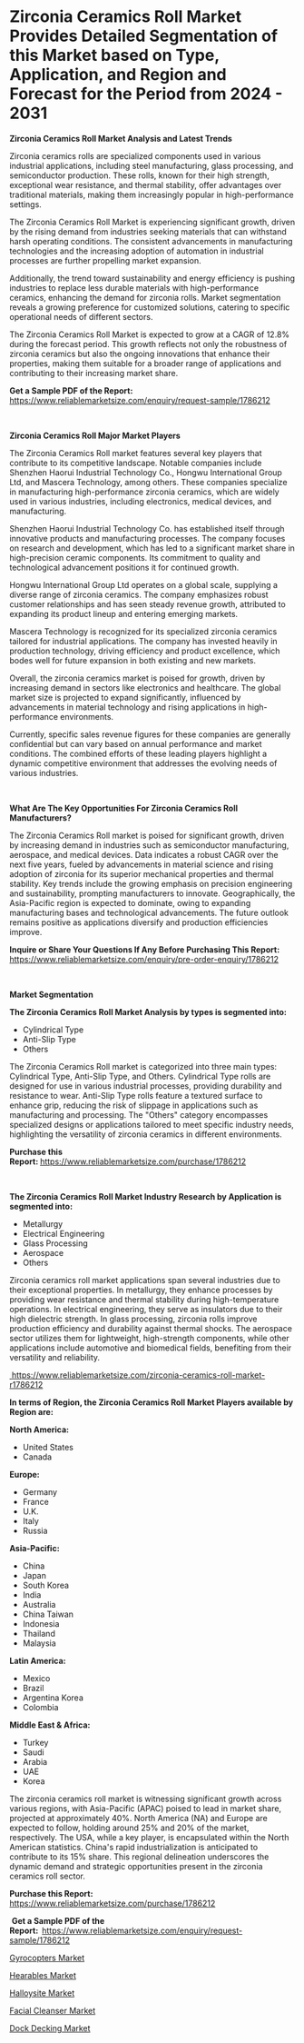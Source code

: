 <p><h1>Zirconia Ceramics Roll Market Provides Detailed Segmentation of this Market based on Type, Application, and Region and Forecast for the Period from 2024 - 2031</h1></p><p><strong>Zirconia Ceramics Roll Market Analysis and Latest Trends</strong></p>
<p><p>Zirconia ceramics rolls are specialized components used in various industrial applications, including steel manufacturing, glass processing, and semiconductor production. These rolls, known for their high strength, exceptional wear resistance, and thermal stability, offer advantages over traditional materials, making them increasingly popular in high-performance settings. </p><p>The Zirconia Ceramics Roll Market is experiencing significant growth, driven by the rising demand from industries seeking materials that can withstand harsh operating conditions. The consistent advancements in manufacturing technologies and the increasing adoption of automation in industrial processes are further propelling market expansion. </p><p>Additionally, the trend toward sustainability and energy efficiency is pushing industries to replace less durable materials with high-performance ceramics, enhancing the demand for zirconia rolls. Market segmentation reveals a growing preference for customized solutions, catering to specific operational needs of different sectors. </p><p>The Zirconia Ceramics Roll Market is expected to grow at a CAGR of 12.8% during the forecast period. This growth reflects not only the robustness of zirconia ceramics but also the ongoing innovations that enhance their properties, making them suitable for a broader range of applications and contributing to their increasing market share.</p></p>
<p><strong>Get a Sample PDF of the Report:&nbsp;</strong> <a href="https://www.reliablemarketsize.com/enquiry/request-sample/1786212?utm_campaign=1105&utm_medium=2&utm_source=Github&utm_content=ia&utm_term=19122024&utm_id=zirconia-ceramics-roll">https://www.reliablemarketsize.com/enquiry/request-sample/1786212</a></p>
<p>&nbsp;</p>
<p><strong>Zirconia Ceramics Roll Major Market Players</strong></p>
<p><p>The Zirconia Ceramics Roll market features several key players that contribute to its competitive landscape. Notable companies include Shenzhen Haorui Industrial Technology Co., Hongwu International Group Ltd, and Mascera Technology, among others. These companies specialize in manufacturing high-performance zirconia ceramics, which are widely used in various industries, including electronics, medical devices, and manufacturing.</p><p>Shenzhen Haorui Industrial Technology Co. has established itself through innovative products and manufacturing processes. The company focuses on research and development, which has led to a significant market share in high-precision ceramic components. Its commitment to quality and technological advancement positions it for continued growth.</p><p>Hongwu International Group Ltd operates on a global scale, supplying a diverse range of zirconia ceramics. The company emphasizes robust customer relationships and has seen steady revenue growth, attributed to expanding its product lineup and entering emerging markets.</p><p>Mascera Technology is recognized for its specialized zirconia ceramics tailored for industrial applications. The company has invested heavily in production technology, driving efficiency and product excellence, which bodes well for future expansion in both existing and new markets.</p><p>Overall, the zirconia ceramics market is poised for growth, driven by increasing demand in sectors like electronics and healthcare. The global market size is projected to expand significantly, influenced by advancements in material technology and rising applications in high-performance environments. </p><p>Currently, specific sales revenue figures for these companies are generally confidential but can vary based on annual performance and market conditions. The combined efforts of these leading players highlight a dynamic competitive environment that addresses the evolving needs of various industries.</p></p>
<p>&nbsp;</p>
<p><strong>What Are The Key Opportunities For Zirconia Ceramics Roll Manufacturers?</strong></p>
<p><p>The Zirconia Ceramics Roll market is poised for significant growth, driven by increasing demand in industries such as semiconductor manufacturing, aerospace, and medical devices. Data indicates a robust CAGR over the next five years, fueled by advancements in material science and rising adoption of zirconia for its superior mechanical properties and thermal stability. Key trends include the growing emphasis on precision engineering and sustainability, prompting manufacturers to innovate. Geographically, the Asia-Pacific region is expected to dominate, owing to expanding manufacturing bases and technological advancements. The future outlook remains positive as applications diversify and production efficiencies improve.</p></p>
<p><strong>Inquire or Share Your Questions If Any Before Purchasing This Report:</strong> <a href="https://www.reliablemarketsize.com/enquiry/pre-order-enquiry/1786212?utm_campaign=1105&utm_medium=2&utm_source=Github&utm_content=ia&utm_term=19122024&utm_id=zirconia-ceramics-roll">https://www.reliablemarketsize.com/enquiry/pre-order-enquiry/1786212</a></p>
<p>&nbsp;</p>
<p><strong>Market Segmentation</strong></p>
<p><strong>The Zirconia Ceramics Roll Market Analysis by types is segmented into:</strong></p>
<p><ul><li>Cylindrical Type</li><li>Anti-Slip Type</li><li>Others</li></ul></p>
<p><p>The Zirconia Ceramics Roll market is categorized into three main types: Cylindrical Type, Anti-Slip Type, and Others. Cylindrical Type rolls are designed for use in various industrial processes, providing durability and resistance to wear. Anti-Slip Type rolls feature a textured surface to enhance grip, reducing the risk of slippage in applications such as manufacturing and processing. The "Others" category encompasses specialized designs or applications tailored to meet specific industry needs, highlighting the versatility of zirconia ceramics in different environments.</p></p>
<p><strong>Purchase this Report:&nbsp;</strong><a href="https://www.reliablemarketsize.com/purchase/1786212?utm_campaign=1105&utm_medium=2&utm_source=Github&utm_content=ia&utm_term=19122024&utm_id=zirconia-ceramics-roll">https://www.reliablemarketsize.com/purchase/1786212</a></p>
<p>&nbsp;</p>
<p><strong>The Zirconia Ceramics Roll Market Industry Research by Application is segmented into:</strong></p>
<p><ul><li>Metallurgy</li><li>Electrical Engineering</li><li>Glass Processing</li><li>Aerospace</li><li>Others</li></ul></p>
<p><p>Zirconia ceramics roll market applications span several industries due to their exceptional properties. In metallurgy, they enhance processes by providing wear resistance and thermal stability during high-temperature operations. In electrical engineering, they serve as insulators due to their high dielectric strength. In glass processing, zirconia rolls improve production efficiency and durability against thermal shocks. The aerospace sector utilizes them for lightweight, high-strength components, while other applications include automotive and biomedical fields, benefiting from their versatility and reliability.</p></p>
<p><a href="https://www.reliablemarketsize.com/zirconia-ceramics-roll-market-r1786212?utm_campaign=1105&utm_medium=2&utm_source=Github&utm_content=ia&utm_term=19122024&utm_id=zirconia-ceramics-roll">&nbsp;https://www.reliablemarketsize.com/zirconia-ceramics-roll-market-r1786212</a></p>
<p><strong>In terms of Region, the Zirconia Ceramics Roll Market Players available by Region are:</strong></p>
<p>
    <p> <strong> North America: </strong>
        <ul>
            <li>United States</li>
            <li>Canada</li>
        </ul>
        </p> 
    <p> <strong> Europe: </strong>
        <ul>
            <li>Germany</li>
            <li>France</li>
            <li>U.K.</li>
            <li>Italy</li>
            <li>Russia</li>
        </ul>
        </p> 
    <p> <strong> Asia-Pacific: </strong>
        <ul>
            <li>China</li>
            <li>Japan</li>
            <li>South Korea</li>
            <li>India</li>
            <li>Australia</li>
            <li>China Taiwan</li>
            <li>Indonesia</li>
            <li>Thailand</li>
            <li>Malaysia</li>
        </ul>
        </p> 
    <p> <strong> Latin America: </strong>
        <ul>
            <li>Mexico</li>
            <li>Brazil</li>
            <li>Argentina Korea</li>
            <li>Colombia</li>
        </ul>
        </p> 
    <p> <strong> Middle East & Africa: </strong>
        <ul>
            <li>Turkey</li>
            <li>Saudi</li>
            <li>Arabia</li>
            <li>UAE</li>
            <li>Korea</li>
        </ul>
    </p>
    </p>
<p><p>The zirconia ceramics roll market is witnessing significant growth across various regions, with Asia-Pacific (APAC) poised to lead in market share, projected at approximately 40%. North America (NA) and Europe are expected to follow, holding around 25% and 20% of the market, respectively. The USA, while a key player, is encapsulated within the North American statistics. China's rapid industrialization is anticipated to contribute to its 15% share. This regional delineation underscores the dynamic demand and strategic opportunities present in the zirconia ceramics roll sector.</p></p>
<p><strong>Purchase this Report: </strong><a href="https://www.reliablemarketsize.com/purchase/1786212?utm_campaign=1105&utm_medium=2&utm_source=Github&utm_content=ia&utm_term=19122024&utm_id=zirconia-ceramics-roll">https://www.reliablemarketsize.com/purchase/1786212</a></p>
<p>&nbsp;<strong>Get a Sample PDF of the Report:&nbsp;&nbsp;</strong><a href="https://www.reliablemarketsize.com/enquiry/request-sample/1786212?utm_campaign=1105&utm_medium=2&utm_source=Github&utm_content=ia&utm_term=19122024&utm_id=zirconia-ceramics-roll">https://www.reliablemarketsize.com/enquiry/request-sample/1786212</a></p>
<p><strong></strong></p>
<p><p><a href="https://www.linkedin.com/pulse/gyrocopters-market-growth-outlook-projected-cagr-115-from-2024-hhfwc?utm_campaign=1105&utm_medium=2&utm_source=Github&utm_content=ia&utm_term=19122024&utm_id=zirconia-ceramics-roll">Gyrocopters Market</a></p><p><a href="https://www.linkedin.com/pulse/hearables-market-dynamics-9-cagr-growth-key-drivers-constraints-qqtue?utm_campaign=1105&utm_medium=2&utm_source=Github&utm_content=ia&utm_term=19122024&utm_id=zirconia-ceramics-roll">Hearables Market</a></p><p><a href="https://www.linkedin.com/pulse/f-my-mkt-intel-xkfif?utm_campaign=1105&utm_medium=2&utm_source=Github&utm_content=ia&utm_term=19122024&utm_id=zirconia-ceramics-roll">Halloysite Market</a></p><p><a href="https://www.linkedin.com/pulse/competitive-overview-facial-cleanser-market-growth-insights-projected-qck8f?utm_campaign=1105&utm_medium=2&utm_source=Github&utm_content=ia&utm_term=19122024&utm_id=zirconia-ceramics-roll">Facial Cleanser Market</a></p><p><a href="https://www.linkedin.com/pulse/rev-athenaur-okk4f?utm_campaign=1105&utm_medium=2&utm_source=Github&utm_content=ia&utm_term=19122024&utm_id=zirconia-ceramics-roll">Dock Decking Market</a></p></p>